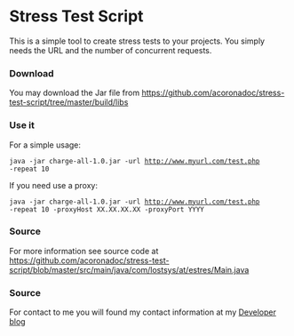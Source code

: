 # Stress Test Script

This is a simple tool to create stress tests to your projects. You simply needs the URL and the number of concurrent requests.

### Download

You may download the Jar file from <a target="_blank" href="https://github.com/acoronadoc/stress-test-script/tree/master/build/libs">https://github.com/acoronadoc/stress-test-script/tree/master/build/libs</a>

### Use it

For a simple usage:

<code>java -jar charge-all-1.0.jar -url http://www.myurl.com/test.php -repeat 10</code>

If you need use a proxy:

<code>java -jar charge-all-1.0.jar -url http://www.myurl.com/test.php -repeat 10 -proxyHost XX.XX.XX.XX -proxyPort YYYY</code>

### Source

For more information see source code at <a target="_blank" href="https://github.com/acoronadoc/stress-test-script/blob/master/src/main/java/com/lostsys/at/estres/Main.java">https://github.com/acoronadoc/stress-test-script/blob/master/src/main/java/com/lostsys/at/estres/Main.java</a>

### Source

For contact to me you will found my contact information at my <a target='_blank' href='http://www.albertcoronado.com'>Developer blog</a> 

